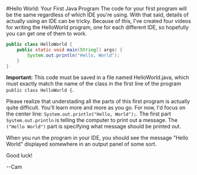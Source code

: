#Hello World: Your First Java Program
The code for your first program will be the same regardless of which IDE you're using. With that said, details of actually using an IDE can be tricky. Because of this, I've created four videos for writing the HelloWorld program, one for each different IDE, so hopefully you can get one of them to work.

```java
public class HelloWorld {
    public static void main(String[] args) {
        System.out.println("Hello, World");
    }
}
```

**Important:** This code must be saved in a file named HelloWorld.java, which must exactly match the name of the class in the first line of the program `public class HelloWorld {`.

Please realize that understading all the parts of this first program is actually quite difficult. You'll learn more and more as you go. For now, I'd focus on the center line: `System.out.println("Hello, World");`. The first part `System.out.println` is telling the computer to print out a message. The `("Hello World")` part is specifying what message should be printed out.

When you run the program in your IDE, you should see the message "Hello World" displayed somewhere in an output panel of some sort.

Good luck!

--Cam
